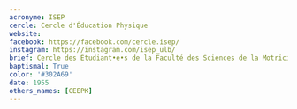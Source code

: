 ```yaml
---
acronyme: ISEP
cercle: Cercle d'Éducation Physique 
website:
facebook: https://facebook.com/cercle.isep/
instagram: https://instagram.com/isep_ulb/
brief: Cercle des Étudiant•e•s de la Faculté des Sciences de la Motricité orienté en Éducation Physique
baptismal: True
color: '#302A69'
date: 1955
others_names: [CEEPK]
---
```

